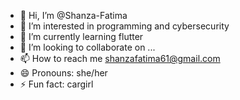 - 👋 Hi, I’m @Shanza-Fatima
- 👀 I’m interested in programming and cybersecurity
- 🌱 I’m currently learning flutter
- 💞️ I’m looking to collaborate on ...
- 📫 How to reach me shanzafatima61@gmail.com
- 😄 Pronouns: she/her
- ⚡ Fun fact: cargirl

<!---
Shanza-Fatima/Shanza-Fatima is a ✨ special ✨ repository because its `README.md` (this file) appears on your GitHub profile.
You can click the Preview link to take a look at your changes.
--->
